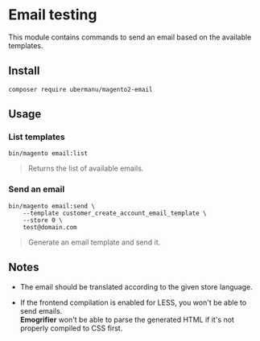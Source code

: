 # Email testing

This module contains commands to send an email based on the available templates.

## Install

    composer require ubermanu/magento2-email

## Usage

### List templates

    bin/magento email:list

> Returns the list of available emails.

### Send an email

    bin/magento email:send \
        --template customer_create_account_email_template \
        --store 0 \
        test@domain.com

> Generate an email template and send it.

## Notes

* The email should be translated according to the given store language.

* If the frontend compilation is enabled for LESS, you won't be able to send emails.<br>
**Emogrifier** won't be able to parse the generated HTML if it's not properly compiled to CSS first.
